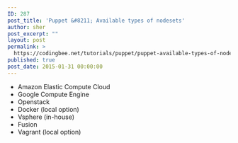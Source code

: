 ```yaml
---
ID: 287
post_title: 'Puppet &#8211; Available types of nodesets'
author: sher
post_excerpt: ""
layout: post
permalink: >
  https://codingbee.net/tutorials/puppet/puppet-available-types-of-nodesets
published: true
post_date: 2015-01-31 00:00:00
---
```

<ul>
	<li>Amazon Elastic Compute Cloud</li>
	<li>Google Compute Engine</li>
	<li>Openstack</li>
	<li>Docker (local option)</li>
	<li>Vsphere (in-house)</li>
	<li>Fusion</li>
	<li>Vagrant (local option)</li>
</ul>
&nbsp;